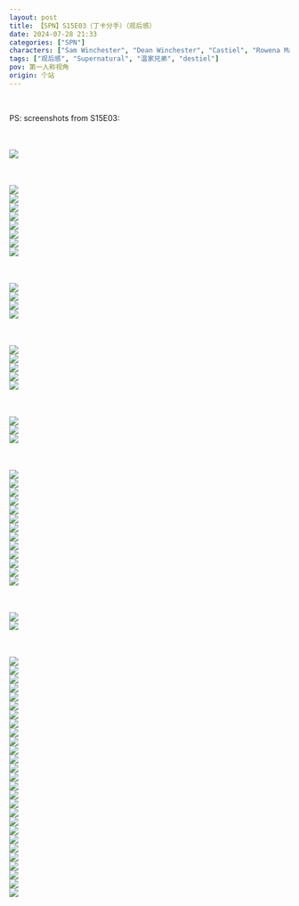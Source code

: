 ```yaml
---
layout: post
title: 【SPN】S15E03（丁卡分手）（观后感）
date: 2024-07-28 21:33
categories: ["SPN"]
characters: ["Sam Winchester", "Dean Winchester", "Castiel", "Rowena MacLeod"]
tags: ["观后感", "Supernatural", "温家兄弟", "destiel"]
pov: 第一人称视角
origin: 个站
---
```


<br>

PS: screenshots from S15E03:

<br><br>
![](/assets/images/SPN/2024-07-28-SPN-1503-1.jpg)
<br>

<br><br>
![](/assets/images/SPN/2024-07-28-SPN-1503-2.jpg)
<br>
![](/assets/images/SPN/2024-07-28-SPN-1503-3.jpg)
<br>
![](/assets/images/SPN/2024-07-28-SPN-1503-4.jpg)
<br>
![](/assets/images/SPN/2024-07-28-SPN-1503-5.jpg)
<br>
![](/assets/images/SPN/2024-07-28-SPN-1503-6.jpg)
<br>
![](/assets/images/SPN/2024-07-28-SPN-1503-7.jpg)
<br>
![](/assets/images/SPN/2024-07-28-SPN-1503-8.jpg)
<br>
![](/assets/images/SPN/2024-07-28-SPN-1503-9.jpg)
<br>

<br><br>
![](/assets/images/SPN/2024-07-28-SPN-1503-10.jpg)
<br>
![](/assets/images/SPN/2024-07-28-SPN-1503-11.jpg)
<br>
![](/assets/images/SPN/2024-07-28-SPN-1503-12.jpg)
<br>
![](/assets/images/SPN/2024-07-28-SPN-1503-13.jpg)
<br>

<br><br>
![](/assets/images/SPN/2024-07-28-SPN-1503-14.jpg)
<br>
![](/assets/images/SPN/2024-07-28-SPN-1503-15.jpg)
<br>
![](/assets/images/SPN/2024-07-28-SPN-1503-16.jpg)
<br>
![](/assets/images/SPN/2024-07-28-SPN-1503-17.jpg)
<br>
![](/assets/images/SPN/2024-07-28-SPN-1503-18.jpg)
<br>

<br><br>
![](/assets/images/SPN/2024-07-28-SPN-1503-19.jpg)
<br>
![](/assets/images/SPN/2024-07-28-SPN-1503-20.jpg)
<br>
![](/assets/images/SPN/2024-07-28-SPN-1503-21.jpg)
<br>

<br><br>
![](/assets/images/SPN/2024-07-28-SPN-1503-22.jpg)
<br>
![](/assets/images/SPN/2024-07-28-SPN-1503-23.jpg)
<br>
![](/assets/images/SPN/2024-07-28-SPN-1503-24.jpg)
<br>
![](/assets/images/SPN/2024-07-28-SPN-1503-25.jpg)
<br>
![](/assets/images/SPN/2024-07-28-SPN-1503-26.jpg)
<br>
![](/assets/images/SPN/2024-07-28-SPN-1503-27.jpg)
<br>
![](/assets/images/SPN/2024-07-28-SPN-1503-28.jpg)
<br>
![](/assets/images/SPN/2024-07-28-SPN-1503-31.jpg)
<br>
![](/assets/images/SPN/2024-07-28-SPN-1503-32.jpg)
<br>
![](/assets/images/SPN/2024-07-28-SPN-1503-33.jpg)
<br>
![](/assets/images/SPN/2024-07-28-SPN-1503-34.jpg)
<br>
![](/assets/images/SPN/2024-07-28-SPN-1503-35.jpg)
<br>
![](/assets/images/SPN/2024-07-28-SPN-1503-36.jpg)
<br>

<br><br>
![](/assets/images/SPN/2024-07-28-SPN-1503-29.jpg)
<br>
![](/assets/images/SPN/2024-07-28-SPN-1503-30.jpg)
<br>

<br><br>
![](/assets/images/SPN/2024-07-28-SPN-1503-37.jpg)
<br>
![](/assets/images/SPN/2024-07-28-SPN-1503-38.jpg)
<br>
![](/assets/images/SPN/2024-07-28-SPN-1503-39.jpg)
<br>
![](/assets/images/SPN/2024-07-28-SPN-1503-40.jpg)
<br>
![](/assets/images/SPN/2024-07-28-SPN-1503-41.jpg)
<br>
![](/assets/images/SPN/2024-07-28-SPN-1503-42.jpg)
<br>
![](/assets/images/SPN/2024-07-28-SPN-1503-43.jpg)
<br>
![](/assets/images/SPN/2024-07-28-SPN-1503-44.jpg)
<br>
![](/assets/images/SPN/2024-07-28-SPN-1503-45.jpg)
<br>
![](/assets/images/SPN/2024-07-28-SPN-1503-46.jpg)
<br>
![](/assets/images/SPN/2024-07-28-SPN-1503-47.jpg)
<br>
![](/assets/images/SPN/2024-07-28-SPN-1503-48.jpg)
<br>
![](/assets/images/SPN/2024-07-28-SPN-1503-49.jpg)
<br>
![](/assets/images/SPN/2024-07-28-SPN-1503-50.jpg)
<br>
![](/assets/images/SPN/2024-07-28-SPN-1503-51.jpg)
<br>
![](/assets/images/SPN/2024-07-28-SPN-1503-52.jpg)
<br>
![](/assets/images/SPN/2024-07-28-SPN-1503-53.jpg)
<br>
![](/assets/images/SPN/2024-07-28-SPN-1503-54.jpg)
<br>
![](/assets/images/SPN/2024-07-28-SPN-1503-55.jpg)
<br>
![](/assets/images/SPN/2024-07-28-SPN-1503-56.jpg)
<br>
![](/assets/images/SPN/2024-07-28-SPN-1503-57.jpg)
<br>
![](/assets/images/SPN/2024-07-28-SPN-1503-58.jpg)
<br>
![](/assets/images/SPN/2024-07-28-SPN-1503-59.jpg)
<br>
![](/assets/images/SPN/2024-07-28-SPN-1503-60.jpg)
<br>
![](/assets/images/SPN/2024-07-28-SPN-1503-61.jpg)
<br>
![](/assets/images/SPN/2024-07-28-SPN-1503-62.jpg)
<br>
![](/assets/images/SPN/2024-07-28-SPN-1503-63.jpg)
<br>

